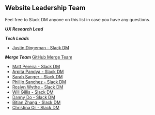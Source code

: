 ## Website Leadership Team

Feel free to Slack DM anyone on this list in case you have any questions.

**_UX Research Lead_**


**_Tech Leads_**
- [Justin Dingeman - Slack DM](https://hackforla.slack.com/app_redirect?channel=U03P33YE2PQ
)


**_Merge Team_** [GitHub Merge Team](https://github.com/orgs/hackforla/teams/website-merge/members)
- [Matt Pereira - Slack DM](https://hackforla.slack.com/app_redirect?channel=U045XKKB5DH)
- [Arpita Pandya - Slack DM](https://hackforla.slack.com/app_redirect?channel=U02LQ20MEDU)
- [Sarah Sanger - Slack DM](https://hackforla.slack.com/app_redirect?channel=U02M686LYET)
- [Phillip Sanchez - Slack DM](https://hackforla.slack.com/app_redirect?channel=U03UG3VCRK6)
- [Roslyn Wythe - Slack DM](https://hackforla.slack.com/app_redirect?channel=U046PD8UT55)
- [Will Gillis - Slack DM](https://hackforla.slack.com/app_redirect?channel=U043LGHSZFT)
- [Danny Do - Slack DM](https://hackforla.slack.com/app_redirect?channel=U048G8S2YAK)
- [Bitian Zhang - Slack DM](https://hackforla.slack.com/app_redirect?channel=U04H6PYK14N)
- [Christina Or - Slack DM](https://hackforla.slack.com/app_redirect?channel=U04J1GBA6QP) 